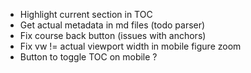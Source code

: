 - Highlight current section in TOC
- Get actual metadata in md files (todo parser)
- Fix course back button (issues with anchors)
- Fix vw != actual viewport width in mobile figure zoom
- Button to toggle TOC on mobile ?
